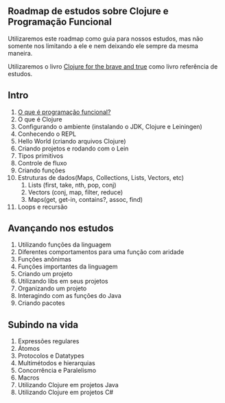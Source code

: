 ## Roadmap de estudos sobre Clojure e Programação Funcional

Utilizaremos este roadmap como guia para nossos estudos, mas não somente nos limitando a ele e nem deixando ele sempre da mesma maneira.

Utilizaremos o livro [Clojure for the brave and true](https://www.braveclojure.com/clojure-for-the-brave-and-true/) como livro referência de estudos.

## Intro

1. [O que é programação funcional?](https://github.com/training-center/clojure-study-group/blob/master/material/dir/articles.md#programa%C3%A7%C3%A3o-funcional)
1. O que é Clojure
1. Configurando o ambiente (instalando o JDK, Clojure e Leiningen)
1. Conhecendo o REPL
1. Hello World (criando arquivos Clojure)
1. Criando projetos e rodando com o Lein
1. Tipos primitivos
1. Controle de fluxo
1. Criando funções
1. Estruturas de dados(Maps, Collections, Lists, Vectors, etc)
    1. Lists (first, take, nth, pop, conj)
    1. Vectors (conj, map, filter, reduce)
    1. Maps(get, get-in, contains?, assoc, find)
1. Loops e recursão

## Avançando nos estudos

1. Utilizando funções da linguagem
1. Diferentes comportamentos para uma função com aridade
1. Funções anônimas
1. Funções importantes da linguagem
1. Criando um projeto
1. Utilizando libs em seus projetos
1. Organizando um projeto
1. Interagindo com as funções do Java 
1. Criando pacotes

## Subindo na vida

1. Expressões regulares
1. Átomos
1. Protocolos e Datatypes
1. Multimétodos e hierarquias
1. Concorrência e Paralelismo
1. Macros
1. Utilizando Clojure em projetos Java
1. Utilizando Clojure em projetos C#
